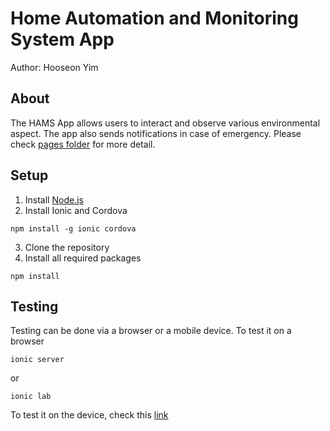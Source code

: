 # Home Automation and Monitoring System App
Author: Hooseon Yim
## About
The HAMS App allows users to interact and observe various environmental aspect. The app also sends notifications in case of emergency.
Please check [pages folder](src/pages) for more detail.
## Setup
1. Install [Node.js](https://nodejs.org/en/)
2. Install Ionic and Cordova
```
npm install -g ionic cordova
```
3. Clone the repository
4. Install all required packages
```
npm install
```

## Testing
Testing can be done via a browser or a mobile device.
To test it on a browser
```
ionic server
```
or 
```
ionic lab
```

To test it on the device, check this [link](https://ionicframework.com/docs/intro/deploying/)
